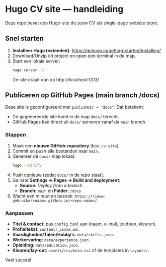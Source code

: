 # Hugo CV site — handleiding

Deze repo bevat een Hugo-site die jouw CV als single-page website toont.

## Snel starten
1. **Installeer Hugo (extended)**: https://gohugo.io/getting-started/installing/
2. Download/Unzip dit project en open een terminal in de map.
3. Start een lokale server:
   ```bash
   hugo server -D
   ```
   De site draait dan op http://localhost:1313/

## Publiceren op GitHub Pages (main branch /docs)
Deze site is geconfigureerd met `publishDir = "docs"`. Dat betekent:
- De gegenereerde site komt in de map `docs/` terecht.
- GitHub Pages kan direct uit `docs/` serveren vanaf de `main` branch.

### Stappen
1. Maak een **nieuwe GitHub-repository** (bijv. `cv-site`).
2. Commit en push alle bestanden naar `main`.
3. Genereer de `docs/` map lokaal:
   ```bash
   hugo --minify
   ```
4. Push opnieuw (zodat `docs/` in de repo staat).
5. Ga naar **Settings → Pages → Build and deployment**:
   - **Source**: *Deploy from a branch*
   - **Branch**: `main` en **Folder**: `/docs`
6. Wacht een minuut en bezoek: `https://<jouw-gebruikersnaam>.github.io/<repo-naam>/`

### Aanpassen
- **Titel & contact**: pas `config.toml` aan (naam, e-mail, telefoon, kleuren).
- **Profieltekst**: `content/_index.md`.
- **Vaardigheden/Talen/Hobby’s**: `data/skills.json`.
- **Werkervaring**: `data/experience.json`.
- **Opleiding**: `data/education.json`.
- **Kleuren/lay-out**: `assets/css/main.css` of de templates in `layouts/`.

Veel succes!
